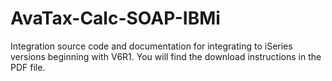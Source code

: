 AvaTax-Calc-SOAP-IBMi
==================================
Integration source code and documentation for integrating to iSeries versions beginning with V6R1. You will find the download instructions in the PDF file.
